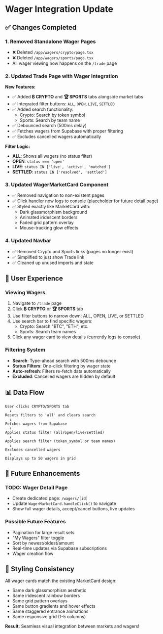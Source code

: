# Wager Integration Update

## ✅ Changes Completed

### 1. **Removed Standalone Wager Pages**
- ❌ Deleted `/app/wagers/crypto/page.tsx`
- ❌ Deleted `/app/wagers/sports/page.tsx`
- All wager viewing now happens on the `/trade` page

### 2. **Updated Trade Page with Wager Integration**

**New Features:**
- ✅ Added **₿ CRYPTO** and **🏆 SPORTS** tabs alongside market tabs
- ✅ Integrated filter buttons: `ALL`, `OPEN`, `LIVE`, `SETTLED`
- ✅ Added search functionality:
  - Crypto: Search by token symbol
  - Sports: Search by team name
- ✅ Debounced search (500ms delay)
- ✅ Fetches wagers from Supabase with proper filtering
- ✅ Excludes cancelled wagers automatically

**Filter Logic:**
- **ALL**: Shows all wagers (no status filter)
- **OPEN**: `status === 'open'`
- **LIVE**: `status IN ['live', 'active', 'matched']`
- **SETTLED**: `status IN ['resolved', 'settled']`

### 3. **Updated WagerMarketCard Component**
- ✅ Removed navigation to non-existent pages
- ✅ Click handler now logs to console (placeholder for future detail page)
- ✅ Styled exactly like MarketCard with:
  - Dark glassmorphism background
  - Animated iridescent borders
  - Faded grid pattern overlay
  - Mouse-tracking glow effects

### 4. **Updated Navbar**
- ✅ Removed Crypto and Sports links (pages no longer exist)
- ✅ Simplified to just show Trade link
- ✅ Cleaned up unused imports and state

## 🎯 User Experience

### Viewing Wagers
1. Navigate to `/trade` page
2. Click **₿ CRYPTO** or **🏆 SPORTS** tab
3. Use filter buttons to narrow down: ALL, OPEN, LIVE, or SETTLED
4. Use search bar to find specific wagers:
   - Crypto: Search "BTC", "ETH", etc.
   - Sports: Search team names
5. Click any wager card to view details (currently logs to console)

### Filtering System
- **Search**: Type-ahead search with 500ms debounce
- **Status Filters**: One-click filtering by wager state
- **Auto-refresh**: Filters re-fetch data automatically
- **Excluded**: Cancelled wagers are hidden by default

## 📊 Data Flow

```
User clicks CRYPTO/SPORTS tab
  ↓
Resets filters to 'all' and clears search
  ↓
Fetches wagers from Supabase
  ↓
Applies status filter (all/open/live/settled)
  ↓
Applies search filter (token_symbol or team names)
  ↓
Excludes cancelled wagers
  ↓
Displays up to 50 wagers in grid
```

## 🔮 Future Enhancements

### TODO: Wager Detail Page
- Create dedicated page: `/wagers/[id]`
- Update `WagerMarketCard.handleClick()` to navigate
- Show full wager details, accept/cancel buttons, live updates

### Possible Future Features
- Pagination for large result sets
- "My Wagers" filter toggle
- Sort by newest/oldest/amount
- Real-time updates via Supabase subscriptions
- Wager creation flow

## 🎨 Styling Consistency

All wager cards match the existing MarketCard design:
- Same dark glassmorphism aesthetic
- Same iridescent rainbow borders
- Same grid pattern overlays
- Same button gradients and hover effects
- Same staggered entrance animations
- Same responsive grid (1-5 columns)

**Result:** Seamless visual integration between markets and wagers!


